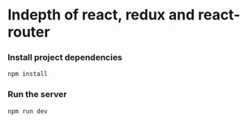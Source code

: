# Indepth of react, redux and react-router


### Install project dependencies
```
npm install
```

### Run the server
```
npm run dev
```




